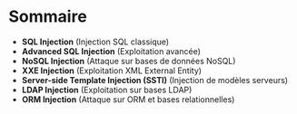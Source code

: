 # Sommaire 
- **SQL Injection** (Injection SQL classique)
- **Advanced SQL Injection** (Exploitation avancée)
- **NoSQL Injection** (Attaque sur bases de données NoSQL)
- **XXE Injection** (Exploitation XML External Entity)
- **Server-side Template Injection (SSTI)** (Injection de modèles serveurs)
- **LDAP Injection** (Exploitation sur bases LDAP)
- **ORM Injection** (Attaque sur ORM et bases relationnelles)
